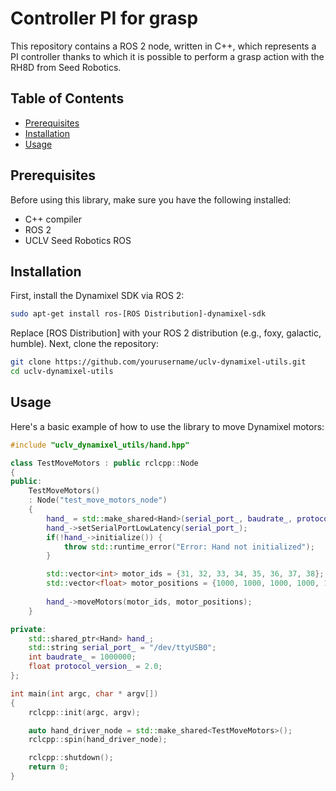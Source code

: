 # Controller PI for grasp

This repository contains a ROS 2 node, written in C++, which represents a PI controller thanks to which it is possible to perform a grasp action with the RH8D from Seed Robotics.


## Table of Contents

- [Prerequisites](#prerequisites)
- [Installation](#installation)
- [Usage](#usage)

## Prerequisites

Before using this library, make sure you have the following installed:

- C++ compiler
- ROS 2
- UCLV Seed Robotics ROS

## Installation

First, install the Dynamixel SDK via ROS 2:

```bash
sudo apt-get install ros-[ROS Distribution]-dynamixel-sdk
```
Replace [ROS Distribution] with your ROS 2 distribution (e.g., foxy, galactic, humble).
Next, clone the repository:
```bash
git clone https://github.com/yourusername/uclv-dynamixel-utils.git
cd uclv-dynamixel-utils
```
## Usage
Here's a basic example of how to use the library to move Dynamixel motors:
```cpp
#include "uclv_dynamixel_utils/hand.hpp"

class TestMoveMotors : public rclcpp::Node
{
public:
    TestMoveMotors()
    : Node("test_move_motors_node")
    {
        hand_ = std::make_shared<Hand>(serial_port_, baudrate_, protocol_version_);
        hand_->setSerialPortLowLatency(serial_port_);
        if(!hand_->initialize()) {
            throw std::runtime_error("Error: Hand not initialized");
        }

        std::vector<int> motor_ids = {31, 32, 33, 34, 35, 36, 37, 38};
        std::vector<float> motor_positions = {1000, 1000, 1000, 1000, 1000, 1000, 1000, 1000};
        
        hand_->moveMotors(motor_ids, motor_positions);
    }

private:
    std::shared_ptr<Hand> hand_;
    std::string serial_port_ = "/dev/ttyUSB0";
    int baudrate_ = 1000000;
    float protocol_version_ = 2.0;
};

int main(int argc, char * argv[])
{
    rclcpp::init(argc, argv);

    auto hand_driver_node = std::make_shared<TestMoveMotors>();
    rclcpp::spin(hand_driver_node);

    rclcpp::shutdown();
    return 0;
}
```

